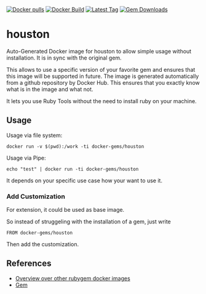 [![Docker pulls](https://img.shields.io/docker/pulls/rubygem/houston.svg)](https://hub.docker.com/r/rubygem/houston/)
[![Docker Build](https://img.shields.io/docker/automated/rubygem/houston.svg)](https://hub.docker.com/r/rubygem/houston/)
[![Latest Tag](https://img.shields.io/github/tag/docker-rubygem/houston.svg)](https://hub.docker.com/r/rubygem/houston/)
[![Gem Downloads](https://img.shields.io/gem/dt/houston.svg)](https://rubygems.org/gems/houston/)
# houston

Auto-Generated Docker image for houston to allow simple usage without installation.
It is in sync with the original gem.

This allows to use a specific version of your favorite gem and ensures that this image will be supported in future.
The image is generated automatically from a github repository by Docker Hub.
This ensures that you exactly know what is in the image and what not.

It lets you use Ruby Tools without the need to install ruby on your machine.

## Usage

Usage via file system:

`docker run -v $(pwd):/work -ti docker-gems/houston`

Usage via Pipe:

`echo "test" | docker run -ti docker-gems/houston`

It depends on your specific use case how your want to use it.

### Add Customization

For extension, it could be used as base image.

So instead of struggeling with the installation of a gem, just write

`FROM docker-gems/houston`

Then add the customization.

## References

 - [Overview over other rubygem docker images](https://github.com/thinkbot/docker-rubygem)
 - [Gem](https://rubygems.org/gems/houston/)
